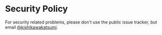 # Security Policy

For security related problems, please don't use the public issue tracker, but email [@kishikawakatsumi](mailto:kishikawakatsumi@mac.com).
